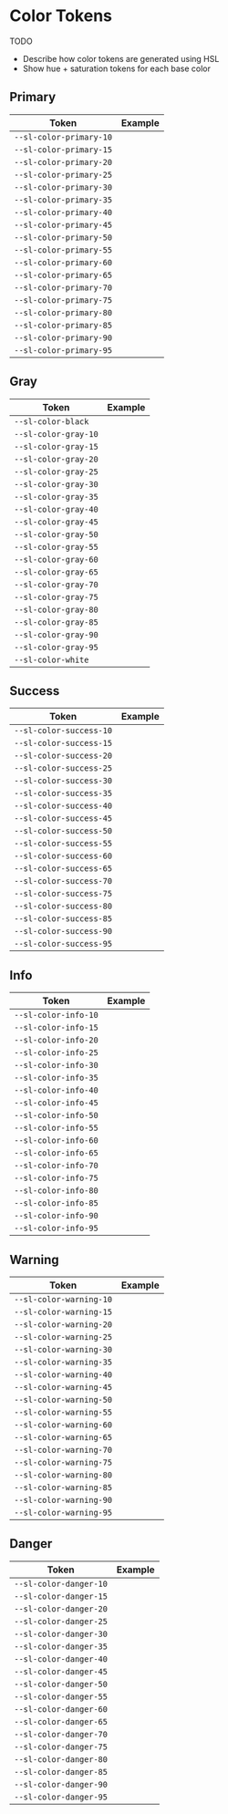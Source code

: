 # Color Tokens

TODO

- Describe how color tokens are generated using HSL
- Show hue + saturation tokens for each base color

## Primary

| Token                   | Example                                                                              |
| ----------------------- | ------------------------------------------------------------------------------------ |
| `--sl-color-primary-10` | <div class="color-demo" style="background-color: var(--sl-color-primary-10);"></div> |
| `--sl-color-primary-15` | <div class="color-demo" style="background-color: var(--sl-color-primary-15);"></div> |
| `--sl-color-primary-20` | <div class="color-demo" style="background-color: var(--sl-color-primary-20);"></div> |
| `--sl-color-primary-25` | <div class="color-demo" style="background-color: var(--sl-color-primary-25);"></div> |
| `--sl-color-primary-30` | <div class="color-demo" style="background-color: var(--sl-color-primary-30);"></div> |
| `--sl-color-primary-35` | <div class="color-demo" style="background-color: var(--sl-color-primary-35);"></div> |
| `--sl-color-primary-40` | <div class="color-demo" style="background-color: var(--sl-color-primary-40);"></div> |
| `--sl-color-primary-45` | <div class="color-demo" style="background-color: var(--sl-color-primary-45);"></div> |
| `--sl-color-primary-50` | <div class="color-demo" style="background-color: var(--sl-color-primary-50);"></div> |
| `--sl-color-primary-55` | <div class="color-demo" style="background-color: var(--sl-color-primary-55);"></div> |
| `--sl-color-primary-60` | <div class="color-demo" style="background-color: var(--sl-color-primary-60);"></div> |
| `--sl-color-primary-65` | <div class="color-demo" style="background-color: var(--sl-color-primary-65);"></div> |
| `--sl-color-primary-70` | <div class="color-demo" style="background-color: var(--sl-color-primary-70);"></div> |
| `--sl-color-primary-75` | <div class="color-demo" style="background-color: var(--sl-color-primary-75);"></div> |
| `--sl-color-primary-80` | <div class="color-demo" style="background-color: var(--sl-color-primary-80);"></div> |
| `--sl-color-primary-85` | <div class="color-demo" style="background-color: var(--sl-color-primary-85);"></div> |
| `--sl-color-primary-90` | <div class="color-demo" style="background-color: var(--sl-color-primary-90);"></div> |
| `--sl-color-primary-95` | <div class="color-demo" style="background-color: var(--sl-color-primary-95);"></div> |

## Gray

| Token                | Example                                                                           |
| -------------------- | --------------------------------------------------------------------------------- |
| `--sl-color-black`   | <div class="color-demo" style="background-color: var(--sl-color-black);"></div>   |
| `--sl-color-gray-10` | <div class="color-demo" style="background-color: var(--sl-color-gray-10);"></div> |
| `--sl-color-gray-15` | <div class="color-demo" style="background-color: var(--sl-color-gray-15);"></div> |
| `--sl-color-gray-20` | <div class="color-demo" style="background-color: var(--sl-color-gray-20);"></div> |
| `--sl-color-gray-25` | <div class="color-demo" style="background-color: var(--sl-color-gray-25);"></div> |
| `--sl-color-gray-30` | <div class="color-demo" style="background-color: var(--sl-color-gray-30);"></div> |
| `--sl-color-gray-35` | <div class="color-demo" style="background-color: var(--sl-color-gray-35);"></div> |
| `--sl-color-gray-40` | <div class="color-demo" style="background-color: var(--sl-color-gray-40);"></div> |
| `--sl-color-gray-45` | <div class="color-demo" style="background-color: var(--sl-color-gray-45);"></div> |
| `--sl-color-gray-50` | <div class="color-demo" style="background-color: var(--sl-color-gray-50);"></div> |
| `--sl-color-gray-55` | <div class="color-demo" style="background-color: var(--sl-color-gray-55);"></div> |
| `--sl-color-gray-60` | <div class="color-demo" style="background-color: var(--sl-color-gray-60);"></div> |
| `--sl-color-gray-65` | <div class="color-demo" style="background-color: var(--sl-color-gray-65);"></div> |
| `--sl-color-gray-70` | <div class="color-demo" style="background-color: var(--sl-color-gray-70);"></div> |
| `--sl-color-gray-75` | <div class="color-demo" style="background-color: var(--sl-color-gray-75);"></div> |
| `--sl-color-gray-80` | <div class="color-demo" style="background-color: var(--sl-color-gray-80);"></div> |
| `--sl-color-gray-85` | <div class="color-demo" style="background-color: var(--sl-color-gray-85);"></div> |
| `--sl-color-gray-90` | <div class="color-demo" style="background-color: var(--sl-color-gray-90);"></div> |
| `--sl-color-gray-95` | <div class="color-demo" style="background-color: var(--sl-color-gray-95);"></div> |
| `--sl-color-white`   | <div class="color-demo" style="background-color: var(--sl-color-white);"></div>   |

## Success

| Token                   | Example                                                                              |
| ----------------------- | ------------------------------------------------------------------------------------ |
| `--sl-color-success-10` | <div class="color-demo" style="background-color: var(--sl-color-success-10);"></div> |
| `--sl-color-success-15` | <div class="color-demo" style="background-color: var(--sl-color-success-15);"></div> |
| `--sl-color-success-20` | <div class="color-demo" style="background-color: var(--sl-color-success-20);"></div> |
| `--sl-color-success-25` | <div class="color-demo" style="background-color: var(--sl-color-success-25);"></div> |
| `--sl-color-success-30` | <div class="color-demo" style="background-color: var(--sl-color-success-30);"></div> |
| `--sl-color-success-35` | <div class="color-demo" style="background-color: var(--sl-color-success-35);"></div> |
| `--sl-color-success-40` | <div class="color-demo" style="background-color: var(--sl-color-success-40);"></div> |
| `--sl-color-success-45` | <div class="color-demo" style="background-color: var(--sl-color-success-45);"></div> |
| `--sl-color-success-50` | <div class="color-demo" style="background-color: var(--sl-color-success-50);"></div> |
| `--sl-color-success-55` | <div class="color-demo" style="background-color: var(--sl-color-success-55);"></div> |
| `--sl-color-success-60` | <div class="color-demo" style="background-color: var(--sl-color-success-60);"></div> |
| `--sl-color-success-65` | <div class="color-demo" style="background-color: var(--sl-color-success-65);"></div> |
| `--sl-color-success-70` | <div class="color-demo" style="background-color: var(--sl-color-success-70);"></div> |
| `--sl-color-success-75` | <div class="color-demo" style="background-color: var(--sl-color-success-75);"></div> |
| `--sl-color-success-80` | <div class="color-demo" style="background-color: var(--sl-color-success-80);"></div> |
| `--sl-color-success-85` | <div class="color-demo" style="background-color: var(--sl-color-success-85);"></div> |
| `--sl-color-success-90` | <div class="color-demo" style="background-color: var(--sl-color-success-90);"></div> |
| `--sl-color-success-95` | <div class="color-demo" style="background-color: var(--sl-color-success-95);"></div> |

## Info

| Token                | Example                                                                           |
| -------------------- | --------------------------------------------------------------------------------- |
| `--sl-color-info-10` | <div class="color-demo" style="background-color: var(--sl-color-info-10);"></div> |
| `--sl-color-info-15` | <div class="color-demo" style="background-color: var(--sl-color-info-15);"></div> |
| `--sl-color-info-20` | <div class="color-demo" style="background-color: var(--sl-color-info-20);"></div> |
| `--sl-color-info-25` | <div class="color-demo" style="background-color: var(--sl-color-info-25);"></div> |
| `--sl-color-info-30` | <div class="color-demo" style="background-color: var(--sl-color-info-30);"></div> |
| `--sl-color-info-35` | <div class="color-demo" style="background-color: var(--sl-color-info-35);"></div> |
| `--sl-color-info-40` | <div class="color-demo" style="background-color: var(--sl-color-info-40);"></div> |
| `--sl-color-info-45` | <div class="color-demo" style="background-color: var(--sl-color-info-45);"></div> |
| `--sl-color-info-50` | <div class="color-demo" style="background-color: var(--sl-color-info-50);"></div> |
| `--sl-color-info-55` | <div class="color-demo" style="background-color: var(--sl-color-info-55);"></div> |
| `--sl-color-info-60` | <div class="color-demo" style="background-color: var(--sl-color-info-60);"></div> |
| `--sl-color-info-65` | <div class="color-demo" style="background-color: var(--sl-color-info-65);"></div> |
| `--sl-color-info-70` | <div class="color-demo" style="background-color: var(--sl-color-info-70);"></div> |
| `--sl-color-info-75` | <div class="color-demo" style="background-color: var(--sl-color-info-75);"></div> |
| `--sl-color-info-80` | <div class="color-demo" style="background-color: var(--sl-color-info-80);"></div> |
| `--sl-color-info-85` | <div class="color-demo" style="background-color: var(--sl-color-info-85);"></div> |
| `--sl-color-info-90` | <div class="color-demo" style="background-color: var(--sl-color-info-90);"></div> |
| `--sl-color-info-95` | <div class="color-demo" style="background-color: var(--sl-color-info-95);"></div> |

## Warning

| Token                   | Example                                                                              |
| ----------------------- | ------------------------------------------------------------------------------------ |
| `--sl-color-warning-10` | <div class="color-demo" style="background-color: var(--sl-color-warning-10);"></div> |
| `--sl-color-warning-15` | <div class="color-demo" style="background-color: var(--sl-color-warning-15);"></div> |
| `--sl-color-warning-20` | <div class="color-demo" style="background-color: var(--sl-color-warning-20);"></div> |
| `--sl-color-warning-25` | <div class="color-demo" style="background-color: var(--sl-color-warning-25);"></div> |
| `--sl-color-warning-30` | <div class="color-demo" style="background-color: var(--sl-color-warning-30);"></div> |
| `--sl-color-warning-35` | <div class="color-demo" style="background-color: var(--sl-color-warning-35);"></div> |
| `--sl-color-warning-40` | <div class="color-demo" style="background-color: var(--sl-color-warning-40);"></div> |
| `--sl-color-warning-45` | <div class="color-demo" style="background-color: var(--sl-color-warning-45);"></div> |
| `--sl-color-warning-50` | <div class="color-demo" style="background-color: var(--sl-color-warning-50);"></div> |
| `--sl-color-warning-55` | <div class="color-demo" style="background-color: var(--sl-color-warning-55);"></div> |
| `--sl-color-warning-60` | <div class="color-demo" style="background-color: var(--sl-color-warning-60);"></div> |
| `--sl-color-warning-65` | <div class="color-demo" style="background-color: var(--sl-color-warning-65);"></div> |
| `--sl-color-warning-70` | <div class="color-demo" style="background-color: var(--sl-color-warning-70);"></div> |
| `--sl-color-warning-75` | <div class="color-demo" style="background-color: var(--sl-color-warning-75);"></div> |
| `--sl-color-warning-80` | <div class="color-demo" style="background-color: var(--sl-color-warning-80);"></div> |
| `--sl-color-warning-85` | <div class="color-demo" style="background-color: var(--sl-color-warning-85);"></div> |
| `--sl-color-warning-90` | <div class="color-demo" style="background-color: var(--sl-color-warning-90);"></div> |
| `--sl-color-warning-95` | <div class="color-demo" style="background-color: var(--sl-color-warning-95);"></div> |

## Danger

| Token                  | Example                                                                             |
| ---------------------- | ----------------------------------------------------------------------------------- |
| `--sl-color-danger-10` | <div class="color-demo" style="background-color: var(--sl-color-danger-10);"></div> |
| `--sl-color-danger-15` | <div class="color-demo" style="background-color: var(--sl-color-danger-15);"></div> |
| `--sl-color-danger-20` | <div class="color-demo" style="background-color: var(--sl-color-danger-20);"></div> |
| `--sl-color-danger-25` | <div class="color-demo" style="background-color: var(--sl-color-danger-25);"></div> |
| `--sl-color-danger-30` | <div class="color-demo" style="background-color: var(--sl-color-danger-30);"></div> |
| `--sl-color-danger-35` | <div class="color-demo" style="background-color: var(--sl-color-danger-35);"></div> |
| `--sl-color-danger-40` | <div class="color-demo" style="background-color: var(--sl-color-danger-40);"></div> |
| `--sl-color-danger-45` | <div class="color-demo" style="background-color: var(--sl-color-danger-45);"></div> |
| `--sl-color-danger-50` | <div class="color-demo" style="background-color: var(--sl-color-danger-50);"></div> |
| `--sl-color-danger-55` | <div class="color-demo" style="background-color: var(--sl-color-danger-55);"></div> |
| `--sl-color-danger-60` | <div class="color-demo" style="background-color: var(--sl-color-danger-60);"></div> |
| `--sl-color-danger-65` | <div class="color-demo" style="background-color: var(--sl-color-danger-65);"></div> |
| `--sl-color-danger-70` | <div class="color-demo" style="background-color: var(--sl-color-danger-70);"></div> |
| `--sl-color-danger-75` | <div class="color-demo" style="background-color: var(--sl-color-danger-75);"></div> |
| `--sl-color-danger-80` | <div class="color-demo" style="background-color: var(--sl-color-danger-80);"></div> |
| `--sl-color-danger-85` | <div class="color-demo" style="background-color: var(--sl-color-danger-85);"></div> |
| `--sl-color-danger-90` | <div class="color-demo" style="background-color: var(--sl-color-danger-90);"></div> |
| `--sl-color-danger-95` | <div class="color-demo" style="background-color: var(--sl-color-danger-95);"></div> |
